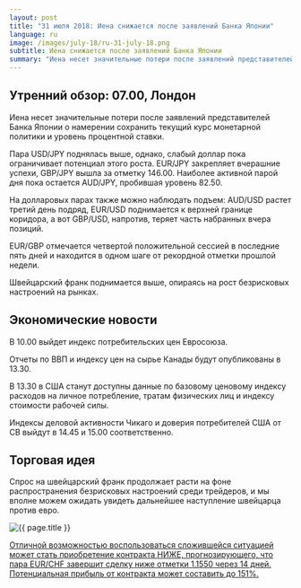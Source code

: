 ```yaml
---
layout: post
title: "31 июля 2018: Иена снижается после заявлений Банка Японии"
language: ru
image: /images/july-18/ru-31-july-18.png
subtitle: Иена снижается после заявлений Банка Японии
summary: "Иена несет значительные потери после заявлений представителей Банка Японии о намерении сохранить текущий курс монетарной политики и уровень процентной ставки"
---
```

## Утренний обзор: 07.00, Лондон
 
Иена несет значительные потери после заявлений представителей Банка Японии о намерении сохранить текущий курс монетарной политики и уровень процентной ставки.

Пара USD/JPY поднялась выше, однако, слабый доллар пока ограничивает потенциал этого роста. EUR/JPY закрепляет вчерашние успехи, GBP/JPY вышла за отметку 146.00. Наиболее активной парой дня пока остается AUD/JPY, пробившая уровень 82.50.

На долларовых парах также можно наблюдать подъем: AUD/USD растет третий день подряд, EUR/USD поднимается к верхней границе коридора, а вот GBP/USD, напротив, теряет часть набранных вчера позиций.

EUR/GBP отмечается четвертой положительной сессией в последние пять дней и находится в одном шаге от рекордной отметки прошлой недели.

Швейцарский франк поднимается выше, опираясь на рост безрисковых настроений на рынках. 
 
## Экономические новости
 
В 10.00 выйдет индекс потребительских цен Евросоюза.

Отчеты по ВВП и индексу цен на сырье Канады будут опубликованы в 13.30.

В 13.30 в США станут доступны данные по базовому ценовому индексу расходов на личное потребление, тратам физических лиц и индексу стоимости рабочей силы.

Индексы деловой активности Чикаго и доверия потребителей США от СВ выйдут в 14.45 и 15.00 соответственно.
 
## Торговая идея
 
Спрос на швейцарский франк продолжает расти на фоне распространения безрисковых настроений среди трейдеров, и мы вполне можем ожидать увидеть дальнейшее наступление швейцарца против евро.

<img src="{{ site.url }}/images/july-18/ru-31-july-18.png" alt="{{ page.title }}"  title="{{ page.title }}">

<a href="%LINK%%?currency=USD&market=forex&underlying=frxEURCHF&formname=higherlower&duration_amount=14&duration_units=d&amount=10&amount_type=stake&expiry_type=duration&barrier=1.1550" target="_blank" rel="noopener noreferrer nofollow">Отличной возможностью воспользоваться сложившейся ситуацией может стать приобретение контракта НИЖЕ, прогнозирующего, что пара EUR/CHF завершит сделку ниже отметки 1.1550 через 14 дней. Потенциальная прибыль от контракта может составить до 151%.</a>
